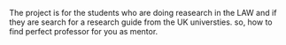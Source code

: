 The project is for the students who are doing reasearch in the LAW and if they are search for a research guide from the UK universties.
so, how to find perfect professor for you as mentor.

